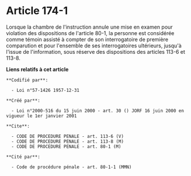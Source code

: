 # Article 174-1

Lorsque la chambre de l'instruction annule une mise en examen pour violation des dispositions de l'article 80-1, la personne
est considérée comme témoin assisté à compter de son interrogatoire de première comparution et pour l'ensemble de ses
interrogatoires ultérieurs, jusqu'à l'issue de l'information, sous réserve des dispositions des articles 113-6 et 113-8.

**Liens relatifs à cet article**

	**Codifié par**:

	  - Loi n°57-1426 1957-12-31

	**Créé par**:

	  - Loi n°2000-516 du 15 juin 2000 - art. 30 () JORF 16 juin 2000 en vigueur le 1er janvier 2001

	**Cite**:

	  - CODE DE PROCEDURE PENALE - art. 113-6 (V)
	  - CODE DE PROCEDURE PENALE - art. 113-8 (M)
	  - CODE DE PROCEDURE PENALE - art. 80-1 (M)

	**Cité par**:

	  - Code de procédure pénale - art. 80-1-1 (MMN)
